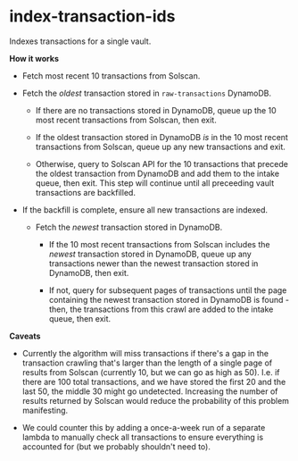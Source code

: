 # index-transaction-ids

Indexes transactions for a single vault.

**How it works**

-   Fetch most recent 10 transactions from Solscan.

-   Fetch the _oldest_ transaction stored in `raw-transactions` DynamoDB.

    -   If there are no transactions stored in DynamoDB, queue up the 10 most recent transactions from Solscan, then exit.

    -   If the oldest transaction stored in DynamoDB _is_ in the 10 most recent transactions from Solscan, queue up any new transactions and exit.

    -   Otherwise, query to Solscan API for the 10 transactions that precede the oldest transaction from DynamoDB and add them to the intake queue, then exit. This step will continue until all preceeding vault transactions are backfilled.

-   If the backfill is complete, ensure all new transactions are indexed.

    -   Fetch the _newest_ transaction stored in DynamoDB.

        -   If the 10 most recent transactions from Solscan includes the _newest_ transaction stored in DynamoDB, queue up any transactions newer than the newest transaction stored in DynamoDB, then exit.

        -   If not, query for subsequent pages of transactions until the page containing the newest transaction stored in DynamoDB is found - then, the transactions from this crawl are added to the intake queue, then exit.

**Caveats**

-   Currently the algorithm will miss transactions if there's a gap in the transaction crawling that's larger than the length of a single page of results from Solscan (currently 10, but we can go as high as 50). I.e. if there are 100 total transactions, and we have stored the first 20 and the last 50, the middle 30 might go undetected. Increasing the number of results returned by Solscan would reduce the probability of this problem manifesting.

-   We could counter this by adding a once-a-week run of a separate lambda to manually check all transactions to ensure everything is accounted for (but we probably shouldn't need to).
